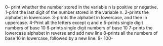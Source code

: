0- print whether the number stored in the variable n is positive or negative. 
1-print the last digit of the number stored in the variable n.
2-prints the alphabet in lowercase.
3-prints the alphabet in lowercase, and then in uppercase.
4-Print all the letters except q and e
5-prints single digit numbers of base 10
6-prints single digit numbers of base 10
7-prints the lowercase alphabet in reverse and add new line
8-prints all the numbers of base 16 in lowercase, followed by a new line.
9-
100-
